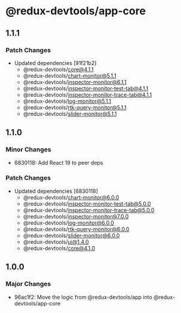 # @redux-devtools/app-core

## 1.1.1

### Patch Changes

- Updated dependencies [91f21b2]
  - @redux-devtools/core@4.1.1
  - @redux-devtools/chart-monitor@5.1.1
  - @redux-devtools/inspector-monitor@6.1.1
  - @redux-devtools/inspector-monitor-test-tab@4.1.1
  - @redux-devtools/inspector-monitor-trace-tab@4.1.1
  - @redux-devtools/log-monitor@5.1.1
  - @redux-devtools/rtk-query-monitor@5.1.1
  - @redux-devtools/slider-monitor@5.1.1

## 1.1.0

### Minor Changes

- 6830118: Add React 19 to peer deps

### Patch Changes

- Updated dependencies [6830118]
  - @redux-devtools/chart-monitor@6.0.0
  - @redux-devtools/inspector-monitor-test-tab@5.0.0
  - @redux-devtools/inspector-monitor-trace-tab@5.0.0
  - @redux-devtools/inspector-monitor@7.0.0
  - @redux-devtools/log-monitor@6.0.0
  - @redux-devtools/rtk-query-monitor@6.0.0
  - @redux-devtools/slider-monitor@6.0.0
  - @redux-devtools/ui@1.4.0
  - @redux-devtools/core@4.1.0

## 1.0.0

### Major Changes

- 96ac1f2: Move the logic from @redux-devtools/app into @redux-devtools/app-core
